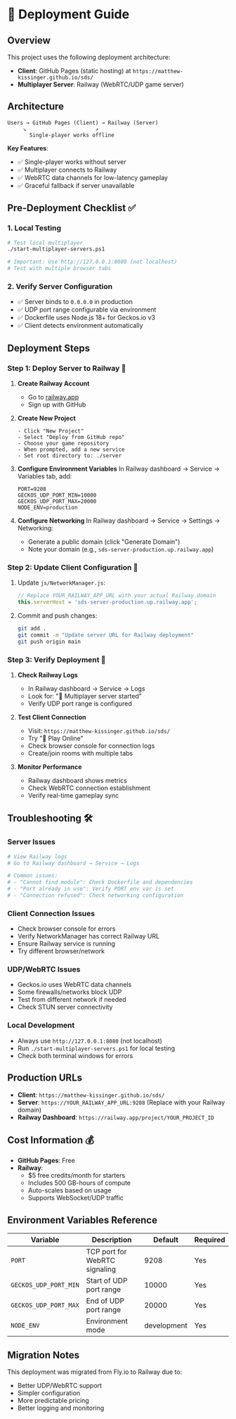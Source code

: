 # 🚀 Deployment Guide

## Overview
This project uses the following deployment architecture:
- **Client**: GitHub Pages (static hosting) at `https://matthew-kissinger.github.io/sds/`  
- **Multiplayer Server**: Railway (WebRTC/UDP game server)

## Architecture

```
Users → GitHub Pages (Client) → Railway (Server)
     ↘                      ↗
       Single-player works offline
```

**Key Features**:
- ✅ Single-player works without server
- ✅ Multiplayer connects to Railway
- ✅ WebRTC data channels for low-latency gameplay
- ✅ Graceful fallback if server unavailable

## Pre-Deployment Checklist ✅

### 1. Local Testing
```bash
# Test local multiplayer
./start-multiplayer-servers.ps1

# Important: Use http://127.0.0.1:8080 (not localhost)
# Test with multiple browser tabs
```

### 2. Verify Server Configuration
- ✅ Server binds to `0.0.0.0` in production
- ✅ UDP port range configurable via environment
- ✅ Dockerfile uses Node.js 18+ for Geckos.io v3
- ✅ Client detects environment automatically

## Deployment Steps

### Step 1: Deploy Server to Railway 🚂

1. **Create Railway Account**
   - Go to [railway.app](https://railway.app)
   - Sign up with GitHub

2. **Create New Project**
   ```
   - Click "New Project"
   - Select "Deploy from GitHub repo"
   - Choose your game repository
   - When prompted, add a new service
   - Set root directory to: ./server
   ```

3. **Configure Environment Variables**
   In Railway dashboard → Service → Variables tab, add:
   ```
   PORT=9208
   GECKOS_UDP_PORT_MIN=10000
   GECKOS_UDP_PORT_MAX=20000
   NODE_ENV=production
   ```

4. **Configure Networking**
   In Railway dashboard → Service → Settings → Networking:
   - Generate a public domain (click "Generate Domain")
   - Note your domain (e.g., `sds-server-production.up.railway.app`)

### Step 2: Update Client Configuration 🔧

1. Update `js/NetworkManager.js`:
   ```javascript
   // Replace YOUR_RAILWAY_APP_URL with your actual Railway domain
   this.serverHost = 'sds-server-production.up.railway.app';
   ```

2. Commit and push changes:
   ```bash
   git add .
   git commit -m "Update server URL for Railway deployment"
   git push origin main
   ```

### Step 3: Verify Deployment 🧪

1. **Check Railway Logs**
   - In Railway dashboard → Service → Logs
   - Look for: "🚀 Multiplayer server started"
   - Verify UDP port range is configured

2. **Test Client Connection**
   - Visit: `https://matthew-kissinger.github.io/sds/`
   - Try "👥 Play Online"
   - Check browser console for connection logs
   - Create/join rooms with multiple tabs

3. **Monitor Performance**
   - Railway dashboard shows metrics
   - Check WebRTC connection establishment
   - Verify real-time gameplay sync

## Troubleshooting 🛠️

### Server Issues
```bash
# View Railway logs
# Go to Railway dashboard → Service → Logs

# Common issues:
# - "Cannot find module": Check Dockerfile and dependencies
# - "Port already in use": Verify PORT env var is set
# - "Connection refused": Check networking configuration
```

### Client Connection Issues
- Check browser console for errors
- Verify NetworkManager has correct Railway URL
- Ensure Railway service is running
- Try different browser/network

### UDP/WebRTC Issues
- Geckos.io uses WebRTC data channels
- Some firewalls/networks block UDP
- Test from different network if needed
- Check STUN server connectivity

### Local Development
- Always use `http://127.0.0.1:8080` (not localhost)
- Run `./start-multiplayer-servers.ps1` for local testing
- Check both terminal windows for errors

## Production URLs

- **Client**: `https://matthew-kissinger.github.io/sds/`
- **Server**: `https://YOUR_RAILWAY_APP_URL:9208` (Replace with your Railway domain)
- **Railway Dashboard**: `https://railway.app/project/YOUR_PROJECT_ID`

## Cost Information 💰

- **GitHub Pages**: Free
- **Railway**: 
  - $5 free credits/month for starters
  - Includes 500 GB-hours of compute
  - Auto-scales based on usage
  - Supports WebSocket/UDP traffic

## Environment Variables Reference

| Variable | Description | Default | Required |
|----------|-------------|---------|----------|
| `PORT` | TCP port for WebRTC signaling | 9208 | Yes |
| `GECKOS_UDP_PORT_MIN` | Start of UDP port range | 10000 | Yes |
| `GECKOS_UDP_PORT_MAX` | End of UDP port range | 20000 | Yes |
| `NODE_ENV` | Environment mode | development | Yes |

## Migration Notes

This deployment was migrated from Fly.io to Railway due to:
- Better UDP/WebRTC support
- Simpler configuration
- More predictable pricing
- Better logging and monitoring 